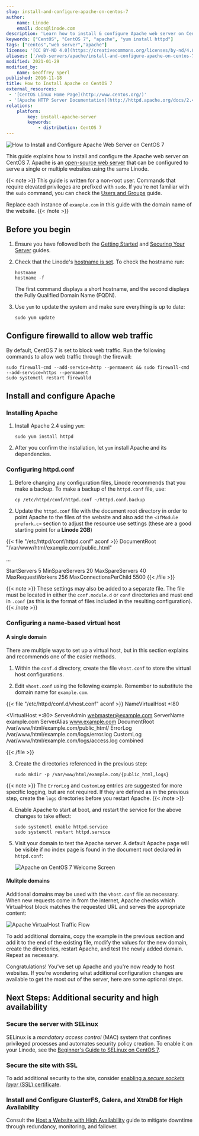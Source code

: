 ```yaml
---
slug: install-and-configure-apache-on-centos-7
author:
    name: Linode
    email: docs@linode.com
description: 'Learn how to install & configure Apache web server on Centos 7 on a Linode.'
keywords: ["CentOS", "CentOS 7", "apache", "yum install httpd"]
tags: ["centos","web server","apache"]
license: '[CC BY-ND 4.0](https://creativecommons.org/licenses/by-nd/4.0)'
aliases: ['/web-servers/apache/install-and-configure-apache-on-centos-7/','/websites/apache/install-and-configure-apache-on-centos-7/']
modified: 2021-01-29
modified_by:
    name: Geoffrey Sperl
published: 2016-11-18
title: How to Install Apache on CentOS 7
external_resources:
 - '[CentOS Linux Home Page](http://www.centos.org/)'
 - '[Apache HTTP Server Documentation](http://httpd.apache.org/docs/2.4/)'
relations:
    platform:
        key: install-apache-server
        keywords:
            - distribution: CentOS 7
---
```


![How to Install and Configure Apache Web Server on CentOS 7](How_to_Install_Apache_on_CentOS_7_smg.jpg)

This guide explains how to install and configure the Apache web server on CentOS 7. Apache is an [open-source web server](https://httpd.apache.org/ABOUT_APACHE.html) that can be configured to serve a single or multiple websites using the same Linode.

{{< note >}}
This guide is written for a non-root user. Commands that require elevated privileges are prefixed with `sudo`. If you're not familiar with the `sudo` command, you can check the [Users and Groups](/docs/tools-reference/linux-users-and-groups) guide.

Replace each instance of `example.com` in this guide with the domain name of the website.
{{< /note >}}


## Before you begin

1.  Ensure you have followed both the [Getting Started](/docs/getting-started) and [Securing Your Server](/docs/security/securing-your-server) guides.

2.  Check that the Linode's [hostname is set](/docs/getting-started#setting-the-hostname). To check the hostname run:

        hostname
        hostname -f

    The first command displays a short hostname, and the second displays the Fully Qualified Domain Name (FQDN).

3.  Use `yum` to update the system and make sure everything is up to date:

        sudo yum update
        

## Configure firewalld to allow web traffic

By default, CentOS 7 is set to block web traffic. Run the following commands to allow web traffic through the firewall:

    sudo firewall-cmd --add-service=http --permanent && sudo firewall-cmd --add-service=https --permanent
    sudo systemctl restart firewalld


## Install and configure Apache

### Installing Apache

1.  Install Apache 2.4 using `yum`:

        sudo yum install httpd

2.  After you confirm the installation, let `yum` install Apache and its dependencies.


### Configuring httpd.conf

1.  Before changing any configuration files, Linode recommends that you make a backup. To make a backup of the `httpd.conf` file, use:

    `cp /etc/httpd/conf/httpd.conf ~/httpd.conf.backup`

2.  Update the `httpd.conf` file with the document root directory in order to point Apache to the files of the website and also add the `<IfModule prefork.c>` section to adjust the resource use settings (these are a good starting point for a **Linode 2GB**)

{{< file "/etc/httpd/conf/httpd.conf" aconf >}}
DocumentRoot "/var/www/html/example.com/public_html"

...

<IfModule prefork.c>
    StartServers        5
    MinSpareServers     20
    MaxSpareServers     40
    MaxRequestWorkers   256
    MaxConnectionsPerChild 5500
</IfModule>
{{< /file >}}

{{< note >}}
These settings may also be added to a separate file. The file must be located in either the `conf.module.d` or `conf` directories and must end in `.conf` (as this is the format of files included in the resulting configuration).
{{< /note >}}

### Configuring a name-based virtual host

#### A single domain

There are multiple ways to set up a virtual host, but in this section explains and recommends one of the easier methods.

1.  Within the `conf.d` directory, create the file `vhost.conf` to store the virtual host configurations.

2.  Edit `vhost.conf` using the following example. Remember to substitute the domain name for `example.com`.

{{< file "/etc/httpd/conf.d/vhost.conf" aconf >}}
NameVirtualHost *:80

<VirtualHost *:80>
    ServerAdmin webmaster@example.com
    ServerName example.com
    ServerAlias www.example.com
    DocumentRoot /var/www/html/example.com/public_html/
    ErrorLog /var/www/html/example.com/logs/error.log
    CustomLog /var/www/html/example.com/logs/access.log combined
</VirtualHost>

{{< /file >}}

3.  Create the directories referenced in the previous step:

        sudo mkdir -p /var/www/html/example.com/{public_html,logs}
        
{{< note >}}
The `ErrorLog` and `CustomLog` entries are suggested for more specific logging, but are not required. If they are defined as in the previous step, create the `logs` directories before you restart Apache.
{{< /note >}}

4.  Enable Apache to start at boot, and restart the service for the above changes to take effect:

        sudo systemctl enable httpd.service
        sudo systemctl restart httpd.service

5.  Visit your domain to test the Apache server. A default Apache page will be visible if no index page is found in the document root declared in `httpd.conf`:

    ![Apache on CentOS 7 Welcome Screen](centos7-apache-welcome.png "Welcome to Apache on CentOS 7")


#### Mulitple domains

Additional domains may be used with the `vhost.conf` file as necessary. When new requests come in from the internet, Apache checks which VirtualHost block matches the requested URL and serves the appropriate content:

![Apache VirtualHost Traffic Flow](apache-vhost-flow.png "Apache VirtualHost Traffic Flow")

To add additional domains, copy the example in the previous section and add it to the end of the existing file, modify the values for the new domain, create the directories, restart Apache, and test the newly added domain. Repeat as necessary.


Congratulations! You've set up Apache and you're now ready to host websites. If you're wondering what additional configuration changes are available to get the most out of the server, here are some optional steps.


## Next Steps: Additional security and high availability

### Secure the server with SELinux

SELinux is a *mandatory access control* (MAC) system that confines privileged processes and automates security policy creation. To enable it on your Linode, see the [Beginner's Guide  to SELinux on CentOS 7](/docs/guides/a-beginners-guide-to-selinux-on-centos-7/).

### Secure the site with SSL

To add additional security to the site, consider [enabling a *secure sockets layer* (SSL) certificate](/docs/security/ssl/ssl-apache2-centos).

### Install and Configure GlusterFS, Galera, and XtraDB for High Availability

Consult the [Host a Website with High Availability](/docs/websites/host-a-website-with-high-availability) guide to mitigate downtime through redundancy, monitoring, and failover.

